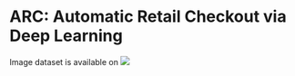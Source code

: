 # ARC: Automatic Retail Checkout via Deep Learning

Image dataset is available on [<img src="https://img.shields.io/badge/Drive-%230077B5.svg?&style=plastic&logo=google-drive&logoColor=blue&color=white" />](https://drive.google.com/drive/folders/1joDBa30_k_TegLDXZ2g5J11iLzNS3Py6?usp=sharing)
